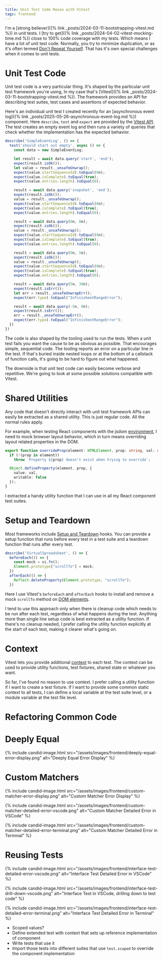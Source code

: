 ```yaml
---
title: Unit Test Code Reuse with Vitest
tags: frontend
---
```


I'm a [strong believer]({% link _posts/2024-03-11-bootstrapping-vitest.md %}) in unit tests. I [try to get]({% link _posts/2024-04-02-vitest-mocking-time.md %}) close to 100% code coverage with my tests. Which means I have a lot of unit test code. Normally, you try to minimize duplication, or as it's often termed [Don't Repeat Yourself](https://en.wikipedia.org/wiki/Don%27t_repeat_yourself). That has it's own special challenges when it comes to unit tests.

# Unit Test Code

Unit test code is a very particular thing. It's shaped by the particular unit test framework you're using, In my case that's [Vitest]({% link _posts/2024-03-11-bootstrapping-vitest.md %}). The framework provides an API for describing test suites, test cases and assertions of expected behavior.

Here's an individual unit test I created recently for an [asynchronous event log]({% link _posts/2025-05-26-asynchronous-event-log.md %}) component. Here `describe`, `test` and `expect` are provided by the [Vitest API](https://vitest.dev/api/). The test creates an empty event log and then runs a variety of queries that check whether the implementation has the expected behavior.

```ts
describe('SimpleEventLog', () => {
  test('should start out empty', async () => {
    const data = new SimpleEventLog;

    let result = await data.query('start', 'end');
    expect(result.isOk());
    let value = result._unsafeUnwrap();
    expect(value.startSequenceId).toEqual(0n);
    expect(value.isComplete).toEqual(true);
    expect(value.entries.length).toEqual(0);

    result = await data.query('snapshot', 'end');
    expect(result.isOk());
    value = result._unsafeUnwrap();
    expect(value.startSequenceId).toEqual(0n);
    expect(value.isComplete).toEqual(true);
    expect(value.entries.length).toEqual(0);

    result = await data.query(0n, 0n);
    expect(result.isOk());
    value = result._unsafeUnwrap();
    expect(value.startSequenceId).toEqual(0n);
    expect(value.isComplete).toEqual(true);
    expect(value.entries.length).toEqual(0);

    result = await data.query(0n, 5n);
    expect(result.isOk());
    value = result._unsafeUnwrap();
    expect(value.startSequenceId).toEqual(0n);
    expect(value.isComplete).toEqual(true);
    expect(value.entries.length).toEqual(0);

    result = await data.query(5n, 30n);
    expect(result.isErr());
    let err = result._unsafeUnwrapErr();
    expect(err.type).toEqual("InfinisheetRangeError");

    result = await data.query(-5n, 0n);
    expect(result.isErr());
    err = result._unsafeUnwrapErr();
    expect(err.type).toEqual("InfinisheetRangeError");
  })
})
```

The code is also shaped by the tooling used to run the tests. When a unit test fails you want the cause to be as obvious as possible. That encourages simple, sequential code. The tooling reports an error on a particular line in the test. If that's buried inside nested loops or at the bottom of a callstack of function calls, it's going to be hard to figure out what happened.

The downside is that unit test code can easily become verbose and repetitive. We're going to look at some possible solutions compatible with Vitest.

# Shared Utilities

Any code that doesn't directly interact with unit test framework APIs can easily be extracted as a shared utility. This is just regular code. All the normal rules apply.

For example, when testing React components with the jsdom [environment](https://vitest.dev/config/#environment), I need to mock browser layout behavior, which in turn means overriding layout related properties in the DOM.

```ts
export function overrideProp(element: HTMLElement, prop: string, val: unknown) {
  if (!(prop in element))
    throw `Property ${prop} doesn't exist when trying to override`;

  Object.defineProperty(element, prop, {
    value: val,
    writable: false
  });
}
```

I extracted a handy utility function that I can use in all my React component test suites.

# Setup and Teardown

Most frameworks include [Setup and Teardown](https://vitest.dev/api/#setup-and-teardown) hooks. You can provide a setup function that runs before every test in a test suite and a teardown function that runs after every test.

```ts
describe('VirtualSpreadsheet', () => {
  beforeEach(() => {
    const mock = vi.fn();
    Element.prototype["scrollTo"] = mock;
  })
  afterEach(() => {
    Reflect.deleteProperty(Element.prototype, "scrollTo");
  })
```

Here I use Vitest's `beforeEach` and `afterEach` hooks to install and remove a mock `scrollTo` method on [DOM elements](https://developer.mozilla.org/en-US/docs/Web/API/Element). 

I tend to use this approach only when there is cleanup code which needs to be run after each test, regardless of what happens during the test. Anything more than single line setup code is best extracted as a utility function. If there's no cleanup needed, I prefer calling the utility function explicitly at the start of each test, making it clearer what's going on.

# Context

Vitest lets you provide additional [context](https://vitest.dev/guide/test-context.html) to each test. The context can be used to provide utility functions, test fixtures, shared state or whatever you want.

So far, I've found no reason to use context. I prefer calling a utility function if I want to create a test fixture. If I want to provide some common static context to all tests, I can define a local variable at the test suite level, or a module variable at the test file level. 

# Refactoring Common Code

# Deeply Equal

{% include candid-image.html src="/assets/images/frontend/deeply-equal-error-display.png" alt="Deeply Equal Error Display" %}

# Custom Matchers

{% include candid-image.html src="/assets/images/frontend/custom-matcher-error-display.png" alt="Custom Matcher Error Display" %}

{% include candid-image.html src="/assets/images/frontend/custom-matcher-detailed-error-vscode.png" alt="Custom Matcher Detailed Error in VSCode" %}

{% include candid-image.html src="/assets/images/frontend/custom-matcher-detailed-error-terminal.png" alt="Custom Matcher Detailed Error in Terminal" %}

# Reusing Tests

{% include candid-image.html src="/assets/images/frontend/interface-test-detailed-error-vscode.png" alt="Interface Test Detailed Error in VSCode" %}

{% include candid-image.html src="/assets/images/frontend/interface-test-drill-down-vscode.png" alt="Interface Test in VSCode, drilling down to test code" %}

{% include candid-image.html src="/assets/images/frontend/interface-test-detailed-error-terminal.png" alt="Interface Test Detailed Error in Terminal" %}

* Scoped values?
* Define extended test with context that sets up reference implementation of component
* Write tests that use it
* Import those tests into different suites that use `test.scoped` to override the component implementation
